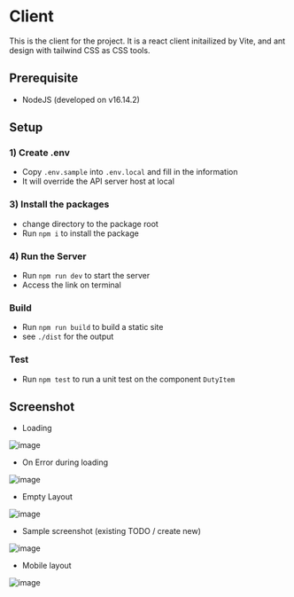 # Client

This is the client for the project. It is a react client initailized by Vite, and ant design with tailwind CSS as CSS tools.

## Prerequisite

- NodeJS (developed on v16.14.2)

## Setup

### 1) Create .env 
- Copy `.env.sample` into `.env.local` and fill in the information
- It will override the API server host at local

### 3) Install the packages
- change directory to the package root
- Run `npm i` to install the package

### 4) Run the Server
- Run `npm run dev` to start the server
- Access the link on terminal

### Build
- Run `npm run build` to build a static site
- see `./dist` for the output

### Test 
- Run `npm test` to run a unit test on the component `DutyItem`

## Screenshot
- Loading
 
![image](https://github.com/jabber484/nexplore-tech-test/assets/26919269/04131a7d-6bab-44b6-9cb8-1e01c0c9424b)

- On Error during loading
  
![image](https://github.com/jabber484/nexplore-tech-test/assets/26919269/636ffe59-57f8-4e55-9c38-c40ed9953532)

- Empty Layout
  
![image](https://github.com/jabber484/nexplore-tech-test/assets/26919269/8b4dfb56-3dcb-45cd-8623-188a7b6f0fe1)

- Sample screenshot (existing TODO / create new)

![image](https://github.com/jabber484/nexplore-tech-test/assets/26919269/fa3d78b2-7c21-4ae1-a3a7-5de77a6661a8)

- Mobile layout

![image](https://github.com/jabber484/nexplore-tech-test/assets/26919269/76aa495e-689b-4eb3-b626-23ba6a2ac4d9)


